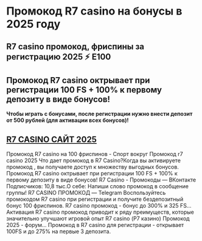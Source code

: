 # Промокод R7 casino на бонусы в 2025 году

## R7 casino промокод, фриспины за регистрацию 2025 ⚡️ E100
## Промокод R7 casino октрывает при регистрации 100 FS + 100% к первому депозиту в виде бонусов!

**Чтобы играть с бонусами, после регистрации нужно внести депозит от 500 рублей (для активации всех бонусов)!**

## [R7 CASINO САЙТ 2025](https://linkcasino.ru/r7_casino)


Промокод R7 casino на 100 фриспинов - Спорт вокруг
Промокод r7 casino 2025 Что дает промокод в R7 Casino?Когда вы активируете промокод , вы получаете доступ к множеству выгодных бонусов.
Промокод R7 casino октрывает при регистрации 100 FS + 100% к первому депозиту в виде бонусов!
R7 Casino - Промокоды — ВКонтакте
Подписчиков: 10,8 тыс.О себе: Напиши слово промокод в сообщение группы!
R7 CASINO ПРОМОКОД — Telegram
Воспользуйтесь промокодом R7 casino при регистрации и получите бездепозитный бонус 100 фриспинов.
R7 casino промокод - бонус до 300% и 325 FS...
Активация R7 casino промокод приводит к ряду преимуществ, которые значительно улучшают игровой опыт
R7 casino (Р7 казино) Промокод 2025 - форум...
Промокод в R7 casino для регистрации - открывает 100FS и до 275% на первые 3 депозита.
